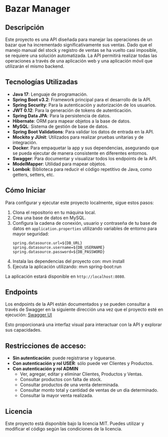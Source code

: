 # Bazar Manager

## Descripción
Este proyecto es una API diseñada para manejar las operaciones de un bazar que ha incrementado significativamente sus ventas. Dado que el manejo manual del stock y registro de ventas se ha vuelto casi imposible, se requiere una solución automatizada. La API permitirá realizar todas las operaciones a través de una aplicación web y una aplicación móvil que utilizarán el mismo backend.

## Tecnologías Utilizadas
- **Java 17**: Lenguaje de programación.
- **Spring Boot v3.2**: Framework principal para el desarrollo de la API.
- **Spring Security**: Para la autenticación y autorización de los usuarios.
- **JWT 0.12**: Para la generación de tokens de autenticación.
- **Spring Data JPA**: Para la persistencia de datos.
- **Hibernate**: ORM para mapear objetos a la base de datos.
- **MySQL**: Sistema de gestión de base de datos.
- **Spring Boot Validations**: Para validar los datos de entrada en la API.
- **Mockito y JUnit**: Utilizados para realizar pruebas unitarias y de integración.
- **Docker**: Para empaquetar la app y sus dependencias, asegurando que se pueda ejecutar de manera consistente en diferentes entornos.
- **Swagger**: Para documentar y visualizar todos los endpoints de la API.
- **ModelMapper**: Utilidad para mapear objetos.
- **Lombok**: Biblioteca para reducir el código repetitivo de Java, como getters, setters, etc.


## Cómo Iniciar
Para configurar y ejecutar este proyecto localmente, sigue estos pasos:
1. Clona el repositorio en tu máquina local.
2. Crea una base de datos en MySQL.
3. Configura la cadena de conexión, usuario y contraseña de tu base de datos en `application.properties` utilizando variables de entorno para mayor seguridad:
   ```properties
   spring.datasource.url=${DB_URL}
   spring.datasource.username=${DB_USERNAME}
   spring.datasource.password=${DB_PASSWORD}
4. Instala las dependencias del proyecto con:
   mvn install
5. Ejecuta la aplicación utilizando:
   mvn spring-boot:run

La aplicación estará disponible en `http://localhost:8080`.

## Endpoints
Los endpoints de la API están documentados y se pueden consultar a través de Swagger en la siguiente dirección una vez que el proyecto esté en ejecución:
[Swagger UI](http://localhost:8080/swagger-ui/index.html)

Esto proporcionará una interfaz visual para interactuar con la API y explorar sus capacidades.

## Restricciones de acceso:
- **Sin autenticación**: puede registrarse y loguearse.
- **Con autenticación y rol USER**: sólo puede ver Clientes y Productos.
- **Con autenticación y rol ADMIN**
  * Ver, agregar, editar y eliminar Clientes, Productos y Ventas.
  * Consultar productos con falta de stock.
  * Consultar productos de una venta determinada.
  * Consultar monto total y cantidad de ventas de un día determinado.
  * Consultar la mayor venta realizada.


## Licencia
Este proyecto está disponible bajo la licencia MIT. Puedes utilizar y modificar el código según las condiciones de la licencia.
